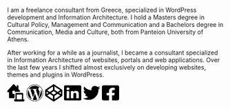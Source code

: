 I am a freelance consultant from Greece, specialized in WordPress development and Information Architecture. I hold a Masters degree in Cultural Policy, Management and Communication and a Bachelors degree in Communication, Media and Culture, both from Panteion University of Athens.

After working for a while as a journalist, I became a consultant specialized in Information Architecture of websites, portals and web applications. Over the last few years I shifted almost exclusively on developing websites, themes and plugins in WordPress.


[<img width="40" height="40" src="https://raw.githubusercontent.com/gsarig/gsarig/master/images/website.svg">](https://www.gsarigiannidis.gr/)
[<img width="40" height="40" src="https://raw.githubusercontent.com/gsarig/gsarig/master/images/wordpress.svg">](https://profiles.wordpress.org/gsarig)
[<img width="40" height="40" src="https://raw.githubusercontent.com/gsarig/gsarig/master/images/codepen.svg">](https://codepen.io/gsarig/#)
[<img width="40" height="40" src="https://raw.githubusercontent.com/gsarig/gsarig/master/images/linkedin.svg">](https://www.linkedin.com/in/gsarigiannidis/)
[<img width="40" height="40" src="https://raw.githubusercontent.com/gsarig/gsarig/master/images/twitter.svg">](https://twitter.com/gsarig)
[<img width="40" height="40" src="https://raw.githubusercontent.com/gsarig/gsarig/master/images/facebook.svg">](https://www.facebook.com/sarigiannidis)